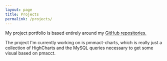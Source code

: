 ```yaml
---
layout: page
title: Projects
permalink: /projects/
---
```


My project portfolio is based entirely around my [GitHub repositories.](https://github.com/robertjuric)  
  
The project I'm currently working on is pmmact-charts, which is really just a collection of HighCharts and the MySQL queries necessary to get some visual based on pmacct.
  
